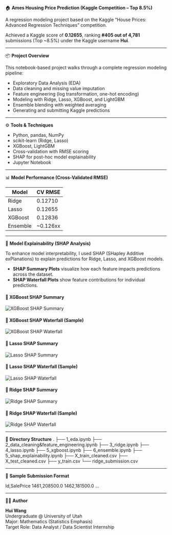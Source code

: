 🏠 **Ames Housing Price Prediction (Kaggle Competition – Top 8.5%)**

A regression modeling project based on the Kaggle “House Prices: Advanced Regression Techniques” competition.

Achieved a Kaggle score of **0.12655**, ranking **#405 out of 4,781** submissions (Top ~8.5%) under the Kaggle username **Hui**.

---

📦 **Project Overview**

This notebook-based project walks through a complete regression modeling pipeline:

- Exploratory Data Analysis (EDA)
- Data cleaning and missing value imputation
- Feature engineering (log transformation, one-hot encoding)
- Modeling with Ridge, Lasso, XGBoost, and LightGBM
- Ensemble blending with weighted averaging
- Generating and submitting Kaggle predictions

---

⚙️ **Tools & Techniques**

- Python, pandas, NumPy  
- scikit-learn (Ridge, Lasso)  
- XGBoost, LightGBM  
- Cross-validation with RMSE scoring  
- SHAP for post-hoc model explainability  
- Jupyter Notebook

---

📊 **Model Performance (Cross-Validated RMSE)**

| Model     | CV RMSE   |
|-----------|-----------|
| Ridge     | 0.12710   |
| Lasso     | 0.12655   |
| XGBoost   | 0.12836   |
| Ensemble  | ~0.126xx  |

---

🧠 **Model Explainability (SHAP Analysis)**

To enhance model interpretability, I used SHAP (SHapley Additive exPlanations) to explain predictions for Ridge, Lasso, and XGBoost models.

- **SHAP Summary Plots** visualize how each feature impacts predictions across the dataset.
- **SHAP Waterfall Plots** show feature contributions for individual predictions.

#### 🔹 XGBoost SHAP Summary  
![XGBoost SHAP Summary](images/XGBoost_shap_summary.png)

#### 🔹 XGBoost SHAP Waterfall (Sample)  
![XGBoost SHAP Waterfall](XGBoost_shap_waterfall.png)

#### 🔹 Lasso SHAP Summary  
![Lasso SHAP Summary](Lasso_shap_summary.png)

#### 🔹 Lasso SHAP Waterfall (Sample)  
![Lasso SHAP Waterfall](Lasso_shap_waterfall.png)

#### 🔹 Ridge SHAP Summary  
![Ridge SHAP Summary](Ridge_shap_summary.png)

#### 🔹 Ridge SHAP Waterfall (Sample)  
![Ridge SHAP Waterfall](Ridge_shap_waterfall.png)

---

📁 **Directory Structure**
.
├── 1_eda.ipynb
├── 2_data_cleaning&feature_engineering.ipynb
├── 3_ridge.ipynb
├── 4_lasso.ipynb
├── 5_xgboost.ipynb
├── 6_ensemble.ipynb
├── 5_shap_explainability.ipynb
├── X_train_cleaned.csv
├── X_test_cleaned.csv
├── y_train.csv
└── ridge_submission.csv

---
📄 **Sample Submission Format**

Id,SalePrice
1461,208500.0
1462,181500.0
...

---

🙋‍♀️ **Author**

**Hui Wang**  
Undergraduate @ University of Utah  
Major: Mathematics (Statistics Emphasis)  
Target Role: Data Analyst / Data Scientist Internship


